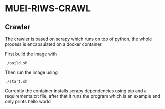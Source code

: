 # MUEI-RIWS-CRAWL

## Crawler

The crawler is based on scrapy which runs on top of python, the whole process is encapsulated on a docker container.

First build the image with

```
./build.sh
```

Then run the image using

```
./start.sh
```

Currently the container installs scrapy dependencies using pip and a requirements.txt file, after that it runs the program which is an example and only prints hello world
